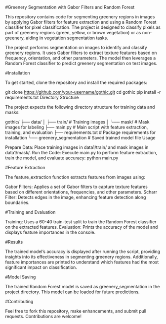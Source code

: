 #Greenery Segmentation with Gabor Filters and Random Forest

This repository contains code for segmenting greenery regions in images by applying Gabor filters for feature extraction and using a Random Forest classifier for pixel classification. The project is designed to classify pixels as part of greenery regions (green, yellow, or brown vegetation) or as non-greenery, aiding in vegetation segmentation tasks.

The project performs segmentation on images to identify and classify greenery regions. It uses Gabor filters to extract texture features based on frequency, orientation, and other parameters. The model then leverages a Random Forest classifier to predict greenery segmentation on test images.

#Installation

To get started, clone the repository and install the required packages:

git clone https://github.com/your-username/gothic.git
cd gothic
pip install -r requirements.txt
Directory Structure

The project expects the following directory structure for training data and masks:

gothic/
├── data/
│   ├── train/            # Training images
│   └── mask/             # Mask images for labeling
├── main.py               # Main script with feature extraction, training, and evaluation
├── requirements.txt      # Package requirements for installation
└── greenery_segmentation # Saved trained model file
Usage

Prepare Data: Place training images in data1/train/ and mask images in data1/mask/.
Run the Code: Execute main.py to perform feature extraction, train the model, and evaluate accuracy:
python main.py


#Feature Extraction

The feature_extraction function extracts features from images using:

Gabor Filters: Applies a set of Gabor filters to capture texture features based on different orientations, frequencies, and other parameters.
Scharr Filter: Detects edges in the image, enhancing feature detection along boundaries.

#Training and Evaluation

Training: Uses a 60-40 train-test split to train the Random Forest classifier on the extracted features.
Evaluation: Prints the accuracy of the model and displays feature importances in the console.

#Results

The trained model’s accuracy is displayed after running the script, providing insights into its effectiveness in segmenting greenery regions. Additionally, feature importances are printed to understand which features had the most significant impact on classification.

#Model Saving

The trained Random Forest model is saved as greenery_segmentation in the project directory. This model can be loaded for future predictions.

#Contributing

Feel free to fork this repository, make enhancements, and submit pull requests. Contributions are welcome!
